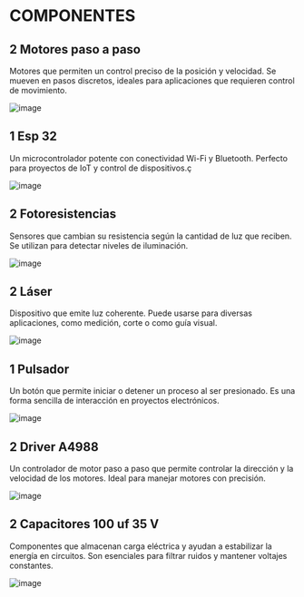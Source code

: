 # COMPONENTES 
## 2 Motores paso a paso
Motores que permiten un control preciso de la posición y velocidad. Se mueven en pasos discretos, ideales para aplicaciones que requieren control de movimiento.

![image](https://github.com/user-attachments/assets/9740c713-a82c-4c21-856c-f358ddec7dec)


## 1 Esp 32
Un microcontrolador potente con conectividad Wi-Fi y Bluetooth. Perfecto para proyectos de IoT y control de dispositivos.ç

![image](https://github.com/user-attachments/assets/c6f679ff-9e68-4ccf-8104-d20b42810605)

## 2 Fotoresistencias
Sensores que cambian su resistencia según la cantidad de luz que reciben. Se utilizan para detectar niveles de iluminación.

![image](https://github.com/user-attachments/assets/53c3401e-b131-4c15-a0af-8d721dc65d79)

## 2 Láser
Dispositivo que emite luz coherente. Puede usarse para diversas aplicaciones, como medición, corte o como guía visual.

![image](https://github.com/user-attachments/assets/c5aa35a4-37a8-4cb3-a76d-dceda5ec5ac7)

## 1 Pulsador
Un botón que permite iniciar o detener un proceso al ser presionado. Es una forma sencilla de interacción en proyectos electrónicos.

![image](https://github.com/user-attachments/assets/02ef4fe1-829f-4297-89ed-c118e38bed82)

## 2 Driver A4988
Un controlador de motor paso a paso que permite controlar la dirección y la velocidad de los motores. Ideal para manejar motores con precisión.

![image](https://github.com/user-attachments/assets/ba86941b-752a-4d70-b841-e753b839ecfe)

## 2 Capacitores 100 uf 35 V
Componentes que almacenan carga eléctrica y ayudan a estabilizar la energía en circuitos. Son esenciales para filtrar ruidos y mantener voltajes constantes.

![image](https://github.com/user-attachments/assets/77049544-1484-4f13-b063-c1caddcbe82a)

